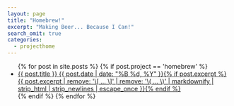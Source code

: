 ```yaml
---
layout: page
title: "Homebrew!"
excerpt: "Making Beer... Because I Can!"
search_omit: true
categories:
  - projecthome
---
```


<ul class="post-list">
{% for post in site.posts %}
{% if post.project == 'homebrew' %}
  <li><article><a href="{{ site.url }}{{ post.url }}">{{ post.title }} <span class="entry-date"><time datetime="{{ post.date | date_to_xmlschema }}">{{ post.date | date: "%B %d, %Y" }}</time></span>{% if post.excerpt %} <span class="excerpt">{{ post.excerpt | remove: '\[ ... \]' | remove: '\( ... \)' | markdownify | strip_html | strip_newlines | escape_once }}</span>{% endif %}</a></article></li>
{% endif %}
{% endfor %}
</ul>
